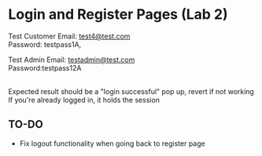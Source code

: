 # Login and Register Pages (Lab 2)

Test Customer Email: test4@test.com <br>
Password: testpass1A,

Test Admin Email: testadmin@test.com <br>
Password:testpass12A

<br>
Expected result should be a "login successful" pop up, revert if not working

<br>
If you're already logged in, it holds the session

## TO-DO

* Fix logout functionality when going back to register page
